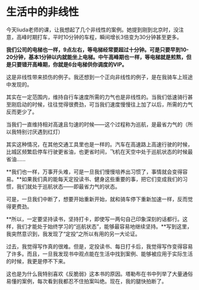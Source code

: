 

# 生活中的非线性

今天liuda老师的课，让我想起了几个非线性的案例。她提到刚到北京时，没注意，高峰时期打车，平时10分钟的车程，瞬间增长3倍变为30分钟甚至更多。

**我们公司的电梯也一样，9点左右，等电梯经常要超过十分钟。可是只要早到10-20分钟，基本1分钟以内就能坐上电梯。中午高峰期也一样，等电梯就是煎熬，但是只要错开高峰期，你就是6台电梯供你调度的VIP。**

这是非线性带来损伤的例子。我还想到一个正向非线性的例子，是在我骑车上班途中发现的。

其实在一定范围内，维持自行车速度所需的力气也是非线性的。当我们低速骑行甚至刚启动的时候，往往觉得很费劲，可当我们速度慢慢往上加了以后，所需的力气反而更少了。

当我们一直维持相对高速且匀速的时候——这个过程称为巡航，是最省力气的（所以我特别讨厌遇到红灯）

其实这种情况，在其他交通工具里也是一样的。汽车在高速路上高速行驶的时候，比城区频繁启停车行驶更省油，也更省时间，飞机在天空中处于巡航状态的时候最省油……

**我们也一样，万事开头难，可是一旦我们慢慢培养出习惯了，事情就会变得容易。**如果我们真的能每天定投读书、健身这些重要的事，把它们变成我们的习惯，我们就处于巡航状态——即最省力气的状态。

可是，一旦我们中断了，想要开始重新开始，就和骑车停下重新加速一样，反而觉得更费劲。

**所以，一定要坚持读书，坚持打卡，即使写一两句自己印象深刻的话都行。这样，我们才能处于始终学习的“巡航状态”，能够最容易地继续坚持。**写到这里，我突然意识到，我发现了“定投”之所以有用的另一大论证。

过去，我觉得写作真的很难。但是，定投读书、每日打卡后，我觉得写作变得容易了许多。而且，一旦我发现书中观点能在生活中找到案例、能够被应用于实际生活的时候，我更是停不下来。

这也是为什么我特别喜欢《反脆弱》这本书的原因。塔勒布在书中列举了大量通俗易懂的案例，每次看到我都忍不住拍案叫绝。现在，我的腿快拍断了。